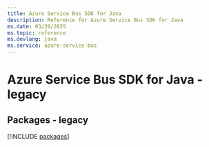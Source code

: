 ```yaml
---
title: Azure Service Bus SDK for Java
description: Reference for Azure Service Bus SDK for Java
ms.date: 03/29/2025
ms.topic: reference
ms.devlang: java
ms.service: azure-service-bus
---
```

# Azure Service Bus SDK for Java - legacy
## Packages - legacy
[!INCLUDE [packages](service-bus-index.md)]